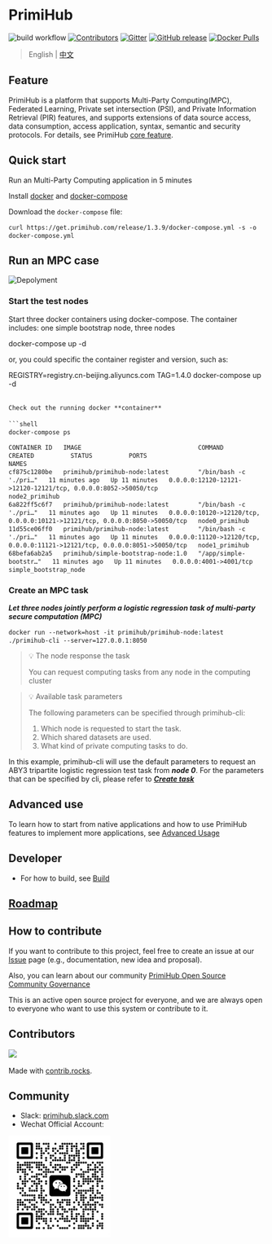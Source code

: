 # PrimiHub 
![build workflow](https://github.com/primihub/primihub/actions/workflows/main.yml/badge.svg?branch=master)
[![Contributors](https://img.shields.io/github/contributors/primihub/primihub.svg)](https://github.com/linuxsuren/github-go/graphs/contributors)
[![Gitter](https://badges.gitter.im/primihub/community.svg)](https://gitter.im/primihub/community?utm_source=badge&utm_medium=badge&utm_campaign=pr-badge)
[![GitHub release](https://img.shields.io/github/release/primihub/primihub.svg?label=release)](https://github.com/linuxsuren/github-go/releases/latest)
[![Docker Pulls](https://img.shields.io/docker/pulls/primihub/primihub-node.svg)](https://hub.docker.com/r/primihub/primihub-node/tags)

> English | [中文](README_CN.md)

## Feature
PrimiHub is a platform that supports Multi-Party Computing(MPC), Federated Learning, Private set intersection (PSI), and Private Information Retrieval (PIR) features, and supports extensions of data source access, data consumption, access application, syntax, semantic and security protocols. For details, see PrimiHub [core feature](http://docs.primihub.com/docs/category/%E6%A0%B8%E5%BF%83%E7%89%B9%E6%80%A7).

## Quick start

Run an Multi-Party Computing application in 5 minutes

Install [docker](https://docs.docker.com/install/overview/) and [docker-compose](https://docs.docker.com/compose/install/)

Download the `docker-compose` file:

```shell
curl https://get.primihub.com/release/1.3.9/docker-compose.yml -s -o docker-compose.yml
```

## Run an MPC case
![Depolyment](doc/tutorial-depolyment.jpg)

### Start the test nodes
   
Start three docker containers using docker-compose.
    The container includes: one simple bootstrap node, three nodes

docker-compose up -d

or, you could specific the container register and version, such as:

REGISTRY=registry.cn-beijing.aliyuncs.com TAG=1.4.0 docker-compose up -d
```

Check out the running docker **container**

```shell
docker-compose ps
```

```shell
CONTAINER ID   IMAGE                                COMMAND                  CREATED          STATUS          PORTS                                                                         NAMES
cf875c1280be   primihub/primihub-node:latest        "/bin/bash -c './pri…"   11 minutes ago   Up 11 minutes   0.0.0.0:12120-12121->12120-12121/tcp, 0.0.0.0:8052->50050/tcp                 node2_primihub
6a822ff5c6f7   primihub/primihub-node:latest        "/bin/bash -c './pri…"   11 minutes ago   Up 11 minutes   0.0.0.0:10120->12120/tcp, 0.0.0.0:10121->12121/tcp, 0.0.0.0:8050->50050/tcp   node0_primihub
11d55ce06ff0   primihub/primihub-node:latest        "/bin/bash -c './pri…"   11 minutes ago   Up 11 minutes   0.0.0.0:11120->12120/tcp, 0.0.0.0:11121->12121/tcp, 0.0.0.0:8051->50050/tcp   node1_primihub
68befa6ab2a5   primihub/simple-bootstrap-node:1.0   "/app/simple-bootstr…"   11 minutes ago   Up 11 minutes   0.0.0.0:4001->4001/tcp                                                        simple_bootstrap_node
```                                                   

### Create an MPC task

***Let three nodes jointly perform a logistic regression task of multi-party secure computation (MPC)***

```shell
docker run --network=host -it primihub/primihub-node:latest ./primihub-cli --server=127.0.0.1:8050
```

> 💡 The node response the task
>  
> You can request computing tasks from any node in the computing cluster
>

> 💡 Available task parameters
> 
> The following parameters can be specified through primihub-cli:
>  1. Which node is requested to start the task.
>  2. Which shared datasets are used.
>  3. What kind of private computing tasks to do.
 
In this example, primihub-cli will use the default parameters to request an ABY3 tripartite logistic regression test task from ***node 0***. For the parameters that can be specified by cli, please refer to ***[Create task](https://docs.primihub.com/docs/category/%E5%88%9B%E5%BB%BA%E4%BB%BB%E5%8A%A1)***

## Advanced use
To learn how to start from native applications and how to use PrimiHub features to implement more applications, see [Advanced Usage](http://docs.primihub.com/docs/category/%E8%BF%9B%E9%98%B6%E4%BD%BF%E7%94%A8)

## Developer
* For how to build, see [Build](http://docs.primihub.com/docs/developer-docs/build)

## [Roadmap](https://docs.primihub.com/en/docs/roadmap)


## How to contribute
If you want to contribute to this project, feel free to create an issue at our [Issue](https://github.com/primihub/primihub/issues) page (e.g., documentation, new idea and proposal).

Also, you can learn about our community [PrimiHub Open Source Community Governance](http://docs.primihub.com/docs/primihub-community)

This is an active open source project for everyone, and we are always open to everyone who want to use this system or contribute to it.

## Contributors
<a href="https://github.com/primihub/primihub/graphs/contributors">
  <img src="https://contrib.rocks/image?repo=primihub/primihub" />
</a>

Made with [contrib.rocks](https://contrib.rocks).

## Community
* Slack: [primihub.slack.com](https://join.slack.com/t/primihub/shared_invite/zt-1iftyi7x0-n_HqllTgPfoEcgqw5UzoYw)
* Wechat Official Account:

![wechat_helper](./doc/wechat.jpeg)
